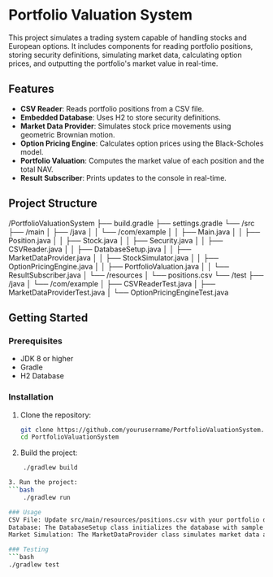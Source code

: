 # Portfolio Valuation System

This project simulates a trading system capable of handling stocks and European options. It includes components for reading portfolio positions, storing security definitions, simulating market data, calculating option prices, and outputting the portfolio's market value in real-time.

## Features

- **CSV Reader**: Reads portfolio positions from a CSV file.
- **Embedded Database**: Uses H2 to store security definitions.
- **Market Data Provider**: Simulates stock price movements using geometric Brownian motion.
- **Option Pricing Engine**: Calculates option prices using the Black-Scholes model.
- **Portfolio Valuation**: Computes the market value of each position and the total NAV.
- **Result Subscriber**: Prints updates to the console in real-time.

## Project Structure
/PortfolioValuationSystem ├── build.gradle ├── settings.gradle └── /src ├── /main │ ├── /java │ │ └── /com/example │ │ ├── Main.java │ │ ├── Position.java │ │ ├── Stock.java │ │ ├── Security.java │ │ ├── CSVReader.java │ │ ├── DatabaseSetup.java │ │ ├── MarketDataProvider.java │ │ ├── StockSimulator.java │ │ ├── OptionPricingEngine.java │ │ ├── PortfolioValuation.java │ │ └── ResultSubscriber.java │ └── /resources │ └── positions.csv └── /test ├── /java │ └── /com/example │ ├── CSVReaderTest.java │ ├── MarketDataProviderTest.java │ └── OptionPricingEngineTest.java


## Getting Started

### Prerequisites

- JDK 8 or higher
- Gradle
- H2 Database

### Installation

1. Clone the repository:

   ```bash
   git clone https://github.com/yourusername/PortfolioValuationSystem.git
   cd PortfolioValuationSystem

2. Build the project:

```bash
    ./gradlew build

3. Run the project:
```bash
    ./gradlew run

### Usage
CSV File: Update src/main/resources/positions.csv with your portfolio data.
Database: The DatabaseSetup class initializes the database with sample data.
Market Simulation: The MarketDataProvider class simulates market data and triggers portfolio valuation.

### Testing
```bash
./gradlew test